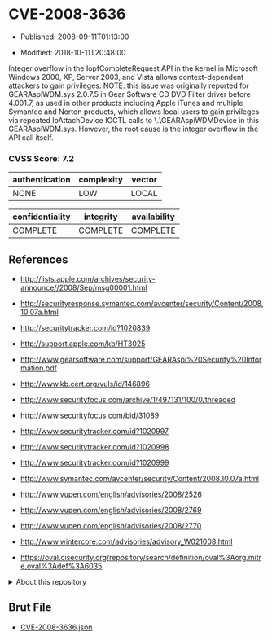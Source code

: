 # CVE-2008-3636

- Published: 2008-09-11T01:13:00

- Modified: 2018-10-11T20:48:00

Integer overflow in the IopfCompleteRequest API in the kernel in Microsoft Windows 2000, XP, Server 2003, and Vista allows context-dependent attackers to gain privileges. NOTE: this issue was originally reported for GEARAspiWDM.sys 2.0.7.5 in Gear Software CD DVD Filter driver before 4.001.7, as used in other products including Apple iTunes and multiple Symantec and Norton products, which allows local users to gain privileges via repeated IoAttachDevice IOCTL calls to \\.\GEARAspiWDMDevice in this GEARAspiWDM.sys.  However, the root cause is the integer overflow in the API call itself.

### CVSS Score: **7.2**

| authentication | complexity | vector |
| --- | --- | --- |
| NONE | LOW | LOCAL |

| confidentiality | integrity | availability |
| --- | --- | --- |
| COMPLETE | COMPLETE | COMPLETE |

## References

* http://lists.apple.com/archives/security-announce//2008/Sep/msg00001.html

* http://securityresponse.symantec.com/avcenter/security/Content/2008.10.07a.html

* http://securitytracker.com/id?1020839

* http://support.apple.com/kb/HT3025

* http://www.gearsoftware.com/support/GEARAspi%20Security%20Information.pdf

* http://www.kb.cert.org/vuls/id/146896

* http://www.securityfocus.com/archive/1/497131/100/0/threaded

* http://www.securityfocus.com/bid/31089

* http://www.securitytracker.com/id?1020997

* http://www.securitytracker.com/id?1020998

* http://www.securitytracker.com/id?1020999

* http://www.symantec.com/avcenter/security/Content/2008.10.07a.html

* http://www.vupen.com/english/advisories/2008/2526

* http://www.vupen.com/english/advisories/2008/2769

* http://www.vupen.com/english/advisories/2008/2770

* http://www.wintercore.com/advisories/advisory_W021008.html

* https://oval.cisecurity.org/repository/search/definition/oval%3Aorg.mitre.oval%3Adef%3A6035

<details>
<summary>About this repository</summary> 

  This repository is part of the project [Live Hack CVE](https://github.com/Live-Hack-CVE). Main website can be found [www.live-hack.org](https://www.live-hack.org) 
  
  Made by [Sn0wAlice](https://github.com/Sn0wAlice) for the people that care about security and need to have a feed of the latest CVEs. Hope you enjoy it, don't forget to star the repo and follow me on [Twitter](https://twitter.com/Sn0wAlice) and [Github](https://github.com/Sn0wAlice). And that is my [personnal website](https://www.alice-snow.me/)

  - [Home Page](https://github.com/Live-Hack-CVE)
  - [Framework](https://github.com/Live-Hack-CVE/cve-framework)
  - [CVE database](https://github.com/Live-Hack-CVE/full_database)
  - [Changelog](https://github.com/Live-Hack-CVE/Changelog)
</details>

## Brut File

* [CVE-2008-3636.json](https://raw.githubusercontent.com/Live-Hack-CVE/full_database/main/cves/2008/CVE-2008-3636.json)

